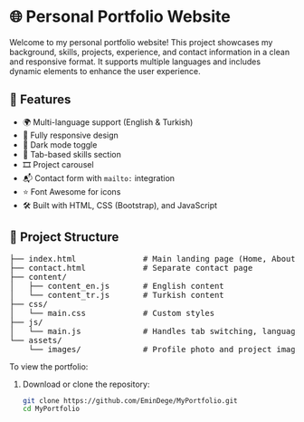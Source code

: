 # 🌐 Personal Portfolio Website

Welcome to my personal portfolio website! This project showcases my background, skills, projects, experience, and contact information in a clean and responsive format. It supports multiple languages and includes dynamic elements to enhance the user experience.

## 📌 Features

- 🌍 Multi-language support (English & Turkish)
- 📱 Fully responsive design
- 🌙 Dark mode toggle
- 🧠 Tab-based skills section
- 🎞️ Project carousel
- 📬 Contact form with `mailto:` integration
- ⭐ Font Awesome for icons
- 🛠️ Built with HTML, CSS (Bootstrap), and JavaScript

## 📁 Project Structure

<pre>
├── index.html              # Main landing page (Home, About, Skills, Projects)
├── contact.html            # Separate contact page
├── content/
│   ├── content_en.js       # English content
│   └── content_tr.js       # Turkish content
├── css/
│   └── main.css            # Custom styles
├── js/
│   └── main.js             # Handles tab switching, language toggle, dark mode, etc.
└── assets/
    └── images/             # Profile photo and project images
</pre>
To view the portfolio:

1. Download or clone the repository:
   ```bash
   git clone https://github.com/EminDege/MyPortfolio.git
   cd MyPortfolio
